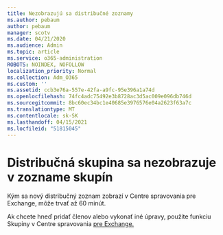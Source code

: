 ```yaml
---
title: Nezobrazujú sa distribučné zoznamy
ms.author: pebaum
author: pebaum
manager: scotv
ms.date: 04/21/2020
ms.audience: Admin
ms.topic: article
ms.service: o365-administration
ROBOTS: NOINDEX, NOFOLLOW
localization_priority: Normal
ms.collection: Adm_O365
ms.custom: ''
ms.assetid: ccb3e76a-557e-42fa-a9fc-95e396a1a74d
ms.openlocfilehash: 74fc4adc75492e3b8728ac3d5ac009e096db746d
ms.sourcegitcommit: 8bc60ec34bc1e40685e3976576e04a2623f63a7c
ms.translationtype: MT
ms.contentlocale: sk-SK
ms.lasthandoff: 04/15/2021
ms.locfileid: "51815045"
---
```

# <a name="distribution-group-not-showing-in-groups-list"></a>Distribučná skupina sa nezobrazuje v zozname skupín

Kým sa nový distribučný zoznam zobrazí v Centre spravovania pre Exchange, môže trvať až 60 minút.
  
Ak chcete hneď pridať členov alebo vykonať iné úpravy, použite funkciu Skupiny v Centre spravovania [pre Exchange.](https://outlook.office365.com/ecp/?rfr=Admin_o365&amp;exsvurl=1&amp;mkt=en-US.aspx)
  

